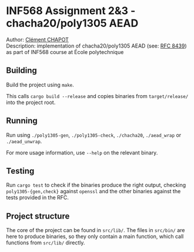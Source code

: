 # INF568 Assignment 2&3 - chacha20/poly1305 AEAD

Author: [Clément CHAPOT](mailto:clement.chapot@polytechnique.edu) <br>
Description: implementation of chacha20/poly1305 AEAD (see: [RFC 8439](https://datatracker.ietf.org/doc/html/rfc8439)) as part of INF568 course at École polytechnique

## Building

Build the project using `make`.

This calls `cargo build --release` and copies binaries from `target/release/` into the project root.

## Running

Run using `./poly1305-gen`, `./poly1305-check`, `./chacha20`, `./aead_wrap` or `./aead_unwrap`.

For more usage information, use `--help` on the relevant binary.

## Testing

Run `cargo test` to check if the binaries produce the right output, checking `poly1305-{gen,check}` against `openssl` and the other binaries against the tests provided in the RFC.

## Project structure

The core of the project can be found in `src/lib/`. The files in `src/bin/` are here to produce binaries, so they only contain a main function, which call functions from `src/lib/` directly.
